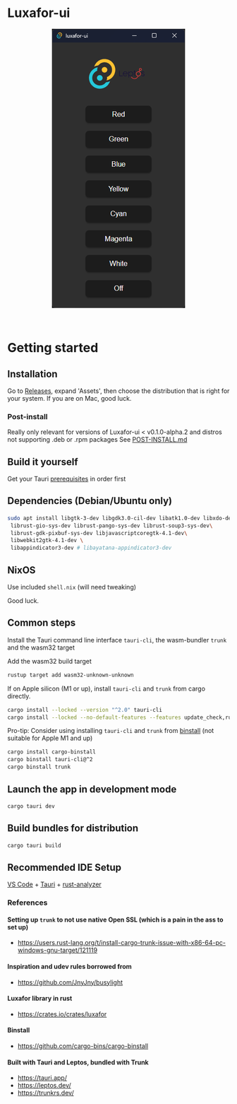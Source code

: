 # Luxafor-ui

<p align="center">
    <img src="./public/gui.png" alt="Luxafor-ui in dark mode" />
</p>
<br clear="right"/>

# Getting started

## Installation
Go to [Releases](https://github.com/nibrobb/luxafor-ui/releases), expand 'Assets', then choose the distribution that is right for your system.
If you are on Mac, good luck.


### Post-install 
Really only relevant for versions of Luxafor-ui < v0.1.0-alpha.2 and distros not supporting .deb or .rpm packages
See [POST-INSTALL.md](./POST-INSTALL.md)

## Build it yourself
Get your Tauri [prerequisites](https://tauri.app/start/prerequisites/) in order first

## Dependencies (Debian/Ubuntu only)
```bash
sudo apt install libgtk-3-dev libgdk3.0-cil-dev libatk1.0-dev libxdo-dev\
 librust-gio-sys-dev librust-pango-sys-dev librust-soup3-sys-dev\
 librust-gdk-pixbuf-sys-dev libjavascriptcoregtk-4.1-dev\
 libwebkit2gtk-4.1-dev \
 libappindicator3-dev # libayatana-appindicator3-dev
```

## NixOS
Use included `shell.nix` (will need tweaking)

Good luck.


## Common steps
Install the Tauri command line interface `tauri-cli`, the wasm-bundler `trunk` and the wasm32 target

Add the wasm32 build target
```bash
rustup target add wasm32-unknown-unknown
```

If on Apple silicon (M1 or up), install `tauri-cli` and `trunk` from cargo directly.
```bash
cargo install --locked --version "^2.0" tauri-cli
cargo install --locked --no-default-features --features update_check,rustls trunk
```

Pro-tip: Consider using installing `tauri-cli` and `trunk` from [binstall](https://github.com/cargo-bins/cargo-binstall) (not suitable for Apple M1 and up)
```bash
cargo install cargo-binstall
cargo binstall tauri-cli@^2
cargo binstall trunk
```

## Launch the app in development mode
```bash
cargo tauri dev
```

## Build bundles for distribution
```bash
cargo tauri build
```

## Recommended IDE Setup
[VS Code](https://code.visualstudio.com/) + [Tauri](https://marketplace.visualstudio.com/items?itemName=tauri-apps.tauri-vscode) + [rust-analyzer](https://marketplace.visualstudio.com/items?itemName=rust-lang.rust-analyzer)


### References
#### Setting up `trunk` to not use native Open SSL (which is a pain in the ass to set up)
- https://users.rust-lang.org/t/install-cargo-trunk-issue-with-x86-64-pc-windows-gnu-target/121119

#### Inspiration and udev rules borrowed from
- https://github.com/JnyJny/busylight

#### Luxafor library in rust
- https://crates.io/crates/luxafor

#### Binstall
- https://github.com/cargo-bins/cargo-binstall

#### Built with Tauri and Leptos, bundled with Trunk
- https://tauri.app/
- https://leptos.dev/
- https://trunkrs.dev/


